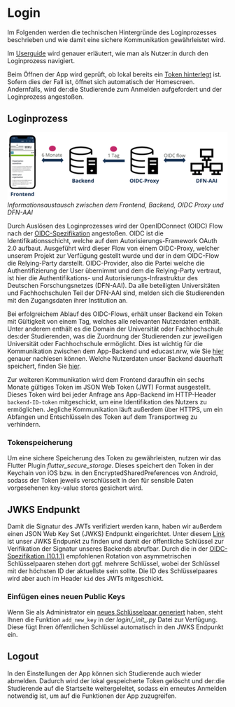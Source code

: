# Login​

Im Folgenden werden die technischen Hintergründe des Loginprozesses beschrieben und wie damit eine sichere Kommunikation gewährleistet wird.   

Im [Userguide](userguide.md) wird genauer erläutert, wie man als Nutzer:in durch den Loginprozess navigiert. 

Beim Öffnen der App wird geprüft, ob lokal bereits ein [Token hinterlegt](login.md#tokenspeicherung) ist. Sofern dies der Fall ist, öffnet sich automatisch der Homescreen. Andernfalls, wird der:die Studierende zum Anmelden aufgefordert und der Loginprozess angestoßen. 

## Loginprozess
![](assets/images/login_structure.png)
*Informationsaustausch zwischen dem Frontend, Backend, OIDC Proxy und DFN-AAI*


Durch Auslösen des Loginprozesses wird der OpenIDConnect (OIDC) Flow nach der [OIDC-Spezifikation](https://openid.net/specs/openid-connect-core-1_0.html) angestoßen. OIDC ist die Identifikationsschicht, welche auf dem Autorisierungs-Framework OAuth 2.0 aufbaut. Ausgeführt wird dieser Flow von einem OIDC-Proxy, welcher unserem Projekt zur Verfügung gestellt wurde und der in dem OIDC-Flow die Relying-Party darstellt. OIDC-Provider, also die Partei welche die Authentifizierung der User übernimmt und dem die Relying-Party vertraut, ist hier die Authentifikations- und Autorisierungs-Infrastruktur des Deutschen Forschungsnetzes (DFN-AAI). Da alle beteiligten Universitäten und Fachhochschulen Teil der DFN-AAI sind, melden sich die Studierenden mit den Zugangsdaten ihrer Institution an. 

Bei erfolgreichem Ablauf des OIDC-Flows, erhält unser Backend ein Token mit Gültigkeit von einem Tag, welches alle relevanten Nutzerdaten enthält. Unter anderem enthält es die Domain der Universität oder Fachhochschule des:der Studierenden, was die Zuordnung der Studierenden zur jeweiligen Universität oder Fachhochschule ermöglicht. Dies ist wichtig für die Kommunikation zwischen dem App-Backend und educast.nrw, wie Sie [hier](entwurf.md) genauer nachlesen können. Welche Nutzerdaten unser Backend dauerhaft speichert, finden Sie  [hier](database.md). 

Zur weiteren Kommunikation wird dem Frontend daraufhin ein sechs Monate gültiges Token im JSON Web Token (JWT) Format ausgestellt. Dieses Token wird bei jeder Anfrage ans App-Backend im HTTP-Header `backend-ID-token` mitgeschickt, um eine Identifikation des Nutzers zu ermöglichen. Jegliche Kommunikation läuft außerdem über HTTPS, um ein Abfangen und Entschlüsseln des Token auf dem Transportweg zu verhindern. 

### Tokenspeicherung
Um eine sichere Speicherung des Token zu gewährleisten, nutzen wir das Flutter Plugin *flutter_secure_storage*. Dieses speichert den Token in der Keychain von iOS bzw. in den EncryptedSharedPreferences von Android, sodass der Token jeweils verschlüsselt in den für sensible Daten vorgesehenen key-value stores gesichert wird. 

## JWKS Endpunkt
Damit die Signatur des JWTs verifiziert werden kann, haben wir außerdem einen JSON Web Key Set (JWKS) Endpunkt eingerichtet. Unter diesem [Link](https://api.app-staging.educast.cloud/oidc/jwks) ist unser JWKS Endpunkt zu finden und damit der öffentliche Schlüssel zur Verifikation der Signatur unseres Backends abrufbar. Durch die in der [OIDC-Spezifikation (10.1.1)](https://openid.net/specs/openid-connect-core-1_0.html#10.1.1) empfohlenen Rotation von asymmetrischen Schlüsselpaaren stehen dort ggf. mehrere Schlüssel, wobei der Schlüssel mit der höchsten ID der aktuellste sein sollte. Die ID des Schlüsselpaares wird aber auch im Header `kid` des JWTs mitgeschickt.

### Einfügen eines neuen Public Keys
Wenn Sie als Administrator ein [neues Schlüsselpaar generiert](setup.md#keypair) haben, steht Ihnen die Funktion `add_new_key` in der *login/\__init__.py* Datei zur Verfügung. Diese fügt Ihren öffentlichen Schlüssel automatisch in den JWKS Endpunkt ein.  

## Logout
In den Einstellungen der App können sich Studierende auch wieder abmelden. Dadurch wird der lokal gespeicherte Token gelöscht und der:die Studierende auf die Startseite weitergeleitet, sodass ein erneutes Anmelden notwendig ist, um auf die Funktionen der App zuzugreifen. 

